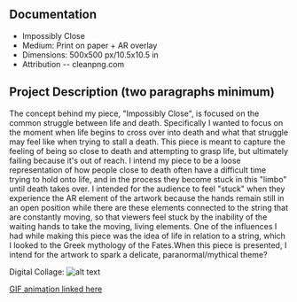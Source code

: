 ## Documentation

* Impossibly Close  
* Medium: Print on paper + AR overlay
* Dimensions: 500x500 px/10.5x10.5 in
* Attribution -- cleanpng.com 

## Project Description (two paragraphs minimum)
  The concept behind my piece, "Impossibly Close", is focused on the common struggle between life and death. Specifically I wanted to focus on the moment when life begins to cross over into death and what that struggle may feel like when trying to stall a death. This piece is meant to capture the feeling of being so close to death and attempting to grasp life, but ultimately failing because it's out of reach. I intend my piece to be a loose representation of how people close to death often have a difficult time trying to hold onto life, and in the process they become stuck in this "limbo" until death takes over. 
I intended for the audience to feel "stuck" when they experience the AR element of the artwork because the hands remain still in an open position while there are these elements connected to the string that are constantly moving, so that viewers feel stuck by the inability of the waiting hands to take the moving, living elements. 
One of the influences I had while making this piece was the idea of life in relation to a string, which I looked to the Greek mythology of the Fates.When this piece is presented, I intend for the artwork to spark a delicate, paranormal/mythical theme? 


Digital Collage: 
![alt text](https://i.imgur.com/T52F5fD.jpg "Digital Collage")

[GIF animation linked here](https://gph.is/g/4VmAzQo)
